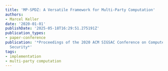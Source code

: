 ```yaml
---
title: 'MP-SPDZ: A Versatile Framework for Multi-Party Computation'
authors:
- Marcel Keller
date: '2020-01-01'
publishDate: '2025-05-18T16:29:51.275191Z'
publication_types:
- paper-conference
publication: '*Proceedings of the 2020 ACM SIGSAC Conference on Computer and Communications
  Security*'
tags:
- implementation
- multi-party computation
---
```

